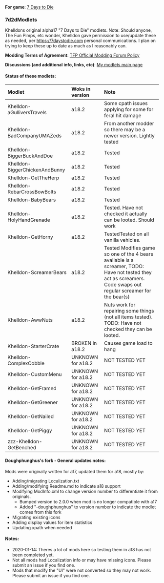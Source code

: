 **For game**: [7 Days to Die](https://7daystodie.com)

### 7d2dModlets
Khelldons original alpha17 "7 Days to Die" modlets.
Note: Should anyone, The Fun Pimps, etc wonder, Khelldon gave permission to use/update these as needed, per https://7daystodie.com personal communications. I plan on trying to keep these up to date as much as I reasonably can. 

**Modding Terms of Agreement**: [TFP Official Modding Forum Policy ](https://7daystodie.com/forums/showthread.php?59817-TFP-Official-Modding-Forum-Policy)

**Discussions (and additional info, links, etc)**: [My modlets main page](https://7daystodie.com/forums/showthread.php?144915-Doughs-modlets)

#### Status of these modlets:

Modlet | Woks in version  | Note
| :------------ | :------------- | :------------- |
Khelldon-aGulliversTravels | a18.2 | Some cpath issues applying for some for feral hit damage
Khelldon-BadCompanyUMAZeds| a18.2 | From another modder so there may be a newer version. Lightly tested
Khelldon-BiggerBuckAndDoe| a18.2 | Tested
Khelldon-BiggerChickenAndBunny| a18.2 | Tested
Khelldon-GetTheHerp| a18.2 | Tested
Khelldon-RebarCrossBowBolts| a18.2 | Tested
Khelldon-BabyBears | a18.2 | Tested
Khelldon-HolyHandGrenade| a18.2 | Tested. Have not checked it actually can be looted. Should work
Khelldon-GetHorny| a18.2 | TestedTested on all vanilla vehicles.
Khelldon-ScreamerBears| a18.2 | Tested Modifies game so one of the 4 bears available is a screamer, TODO: Have not tested they act as screamers.  Code swaps out regular screamer for the bear(s)
Khelldon-AwwNuts | a18.2 | Nuts work for repairing some things (not all items tested). TODO: Have not checked they can be looted.
Khelldon-StarterCrate| BROKEN in a18.2 | Causes game load to hang
Khelldon-ComplexCobble| UNKNOWN for a18.2| NOT TESTED YET
Khelldon-CustomMenu| UNKNOWN for a18.2| NOT TESTED YET
Khelldon-GetFramed| UNKNOWN for a18.2| NOT TESTED YET
Khelldon-GetGreener| UNKNOWN for a18.2| NOT TESTED YET
Khelldon-GetNailed| UNKNOWN for a18.2| NOT TESTED YET
Khelldon-GetPiggy| UNKNOWN for a18.2| NOT TESTED YET
zzz-Khelldon-GetBenched | UNKNOWN for a18.2| NOT TESTED YET

#### Doughphunghus's fork - General updates notes:
Mods were originally written for a17, updated them for a18, mostly by:
- Adding/migrating Localization.txt
- Adding/modifying Readme.md to indicate a18 support
- Modifying ModInfo.xml to change version number to  differentiate it from originals.
  - Bumped version to 2.0.0 when mod is no longer compatible with a17
  - Added "-doughphunghus" to version number to indicate the modlet comes from this fork
- Migrating existing icons
- Adding display values for item statistics
- Updating xpath when needed

#### Notes:
- 2020-01-14: Theres a lot of mods here so testing them in a18 has not been completed yet.
- Not all mods had Localization info or may have missing icons.  Please submit an issue if you find one.
- Mods that modify the "UI" were not converted so they may not work. Please submit an issue if you find one.
